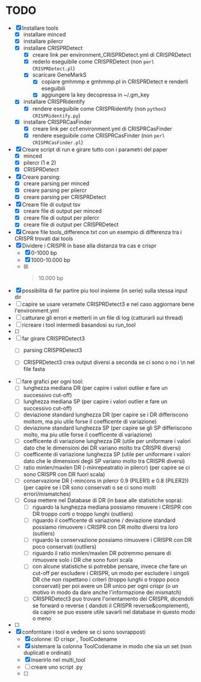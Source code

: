 # TODO
- [x] Installare tools
    - [x] installare minced
    - [x] installare pilercr
    - [x] installare CRISPRDetect
        - [x] creare link per environment_CRISPRDetect.yml di CRISPRDetect
        - [x] rederlo eseguibile come CRISPRDetect (non `perl CRISPRDetect.pl`)
        - [x] scaricare GeneMarkS
            - [x] copiare gmhmmp e gmhmmp.pl in CRISPRDetect e renderli eseguibili
            - [x] aggiungere la key decopressa in ~/.gm_key
    - [x] installare CRISPRidentify
        - [x] rendere eseguibile come CRISPRidentify (non `python3 CRISPRidentify.py`)
    - [x] installare CRISPRCasFinder
        - [x] creare link per ccf.environment.yml di CRISPRCasFinder
        - [x] rendere eseguibile come CRISPRCasFinder (non `perl CRISPRCasFinder.pl`)
- [x] Creare script di run e girare tutto con i parametri del paper
    - [x] minced
    - [x] pilercr (1 e 2)
    - [x] CRISPRDetect
- [x] Creare parsing:
    - [x] creare parsing per minced
    - [x] creare parsing per pilercr
    - [x] creare parsing per CRISPRDetect
- [x] Creare file di output tsv
    - [x] creare file di output per minced
    - [x] creare file di output per pilercr
    - [x] creare file di output per CRISPRDetect
- [x] Creare file tools_difference.txt con un esempio di differenza tra i CRISPR trovati dai tools
- [x] Dividere i CRISPR in base alla distanza tra cas e crispr
    - [x] 0-1000 bp
    - [x] 1000-10.000 bp
    - [x] >10.000 bp
- [x] possibilita di far partire piu tool insieme (in serie) sulla stessa input dir
- [ ] capire se usare veramete CRISPRDetect3 e nel caso aggiornare bene l'environment.yml
- [ ] catturare gli errori e metterli in un file di log (catturarli sui thread)
- [ ] ricreare i tool intermedi basandosi su run_tool
- [ ] 
- [ ] far girare CRISPRDetect3
  - [ ] parsing CRISPRDetect3
  - [ ] CRISPRDetect3 crea output diversi a seconda se ci sono o no i \n nel file fasta


- [ ] fare grafici per ogni tool:
  - [ ] lunghezza mediana DR (per capire i valori outlier e fare un successivo cut-off)
  - [ ] lunghezza mediana SP (per capire i valori outlier e fare un successivo cut-off)
  - [ ] deviazione standard lunghezza DR (per capire se i DR differiscono moltom, ma piu utile forse il coefficente di variazione)
  - [ ] deviazione standard lunghezza SP (per capire se gli SP differiscono molto, ma piu utile forse il coefficente di variazione)
  - [ ] coefficente di variazione lunghezza DR (utile per uniformare i valori dato che le dimensioni dei DR variano molto tra CRISPR diversi)
  - [ ] coefficente di variazione lunghezza SP (utile per uniformare i valori dato che le dimensioni degli SP variano molto tra CRISPR diversi)
  - [ ] ratio minlen/maxlen DR (-minrepeatratio in pilercr) (per capire se ci sono CRISPR con DR fuori scala)
  - [ ] conservazione DR (-mincons in pilercr 0.9 (PILER1) e 0.8 (PILER2)) (per capire se i DR sono conservati o se ci sono molti errori/mismatches)
  - [ ] Cosa mettere nel Database di DR (in base alle statistiche sopra):
    - [ ] riguardo la lunghezza mediana possiamo rimuvere i CRISPR con DR troppo corti o troppo lunghi (outliers)
    - [ ] riguardo il coefficente di variazione / deviazione standard possiamo rimuovere i CRISPR con DR molto diversi tra loro (outliers)
    - [ ] riguardo la conservazione possiamo rimuovere i CRISPR con DR poco conservati (outliers)
    - [ ] riguardo il ratio minlen/maxlen DR potremmo pensare di rimuovere solo i DR che sono fuori scala
    - [ ] con alcune statistiche si potrebbe pensare, invece che fare un cut-off per escludere i CRISPR, un modo per escludere i singoli DR che non rispettano i criteri (troppo lunghi o troppo poco conservati) per poi avere un DR unico per ogni crispr (o un motivo in modo da dare anche l'informazione dei mismatch)
    - [ ] CRISPRDetect3 puo trovare l'orientamento dei CRISPR, dicendoti se forward o reverse ( dandoti il CRISPR reverse&complement), da capire se puo essere utile savarli nel database in questo modo o meno
- [ ] 
- [x] conforntare i tool e vedere se ci sono sovrapposti
  - [x] colonne: ID crispr , ToolCodename
  - [x] sistemare la colonna ToolCodename in modo che sia un set (non duplicati e ordinati)
  - [x] inserirlo nel multi_tool
  - [ ] creare uno script .py
  - [ ] 